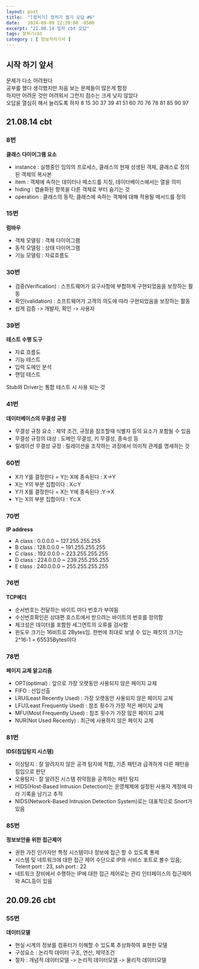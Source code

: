 ```yaml
---
layout: post
title:  "[정처기] 정처기 필기 오답 #6"
date:   2024-09-09 22:20:00 -0500
excerpt: "21.08.14 일자 cbt 오답"
tags: 정처기cbt
category : [ 정보처리기사 ]
---
```


## 시작 하기 앞서
문제가 다소 어려웠다  
공부를 했다 생각했지만 처음 보는 문제들이 많은게 함정  
하지만 어려운 것만 어려워서 그런지 점수는 크게 낮지 않았다  
오답을 열심히 해서 늘리도록 하자
8 15 30 37 39 41 51 60 70 76 78 81 85 90 97

## 21.08.14 cbt

### 8번

**클래스 다이어그램 요소**  
+ instance : 실행중인 임의의 프로세스, 클래스의 현재 성생된 객체, 클래스로 정의된 객체의 복사본
+ item : 객체에 속하는 데이터나 메소드를 지칭, 데이터베이스에서는 열을 의미
+ hiding : 캡슐화된 항목을 다른 객체로 부터 숨기는 것
+ operation : 클래스의 동작; 클래스에 속하는 객체에 대해 적용될 메서드를 정의

### 15번

**럼바우**  
+ 객체 모델링 : 객체 다이어그램
+ 동적 모델링 : 상태 다이어그램
+ 기능 모델링 : 자료흐름도

### 30번

+ 검증(Verification) : 스프트웨어가 요구사항에 부합하게 구현되었음을 보장하는 활동
+ 확인(validation) : 소프트웨어가 고객의 의도에 따라 구현되었음을 보장하는 활동
+ 쉽게 검증 -> 개발자, 확인 -> 사용자

### 39번

**테스트 수행 도구**  
+ 자료 흐름도
+ 기능 테스트
+ 입력 도메인 분석
+ 랜덤 테스트

Stub와 Driver는 통합 테스트 시 사용 되는 것


### 41번

**데이터베이스의 무결성 규정**  
+ 무결성 규정 요소 : 제약 조건, 규정을 참조할때 식별자 등의 요소가 포함될 수 있음
+ 무결성 규정의 대상 : 도메인 무결성, 키 무결성, 종속성 등
+ 릴레이션 무결성 규정 : 릴레이션을 조작하는 과정에서 의미적 관계를 명세하는 것

### 60번

+ X가 Y를 결정한다 = Y는 X에 종속된다 : X→Y
+ X는 Y의 부분 집합이다 : X⊂Y
+ Y가 X를 결정한다 = X는 Y에 종속된다 :Y→X
+ Y는 X의 부분 집합이다 : Y⊂X

### 70번

**IP address**  
+ A class : 0.0.0.0 ~ 127.255.255.255
+ B class : 128.0.0.0 ~ 191.255.255.255
+ C class : 192.0.0.0 ~ 223.255.255.255
+ D class : 224.0.0.0 ~ 239.255.255.255
+ E class : 240.0.0.0 ~ 255.255.255.255

### 76번

**TCP헤더**  
+ 순서번호는 전달하는 바이트 마다 번호가 부여됨
+ 수신번호확인은 상대편 호스트에서 받으려는 바이트의 번호를 정의함
+ 체크섬은 데이터를 포함한 세그먼트의 오류를 검사함
+ 윈도우 크기는 16비트로 2Bytes임. 한번에 최대로 보낼 수 있는 패킷의 크기는 2^16-1 = 65535Bytes이다

### 78번

**페이지 교체 알고리즘**  
+ OPT(optimal) : 앞으로 가장 오랫동안 사용되지 않은 페이지 교체
+ FIFO : 선입선출
+ LRU(Least Recently Used) : 가장 오랫동안 사용되지 않은 페이지 교체
+ LFU(Least Frequently Used) : 참조 횟수가 가장 적은 페이지 교체
+ MFU(Most Frequently Used) : 참조 횟수가 가장 많은 페이지 교체
+ NUR(Not Used Recently) : 최근에 사용하지 않은 페이지 교체

### 81번

**IDS(침입탐지 시스템)**  

+ 이상탐지 : 잘 알려지지 않은 공격 탐지에 적합, 기존 패턴과 급격하게 다른 패턴을 침입으로 판단
+ 오용탐지 : 잘 알려진 시스템 취약점을 공격하는 패턴 탐지
+ HIDS(Host-Based Intrusion Detection)는 운영체제에 설정된 사용자 계정에 따라 기록을 남기고 추적
+ NIDS(Network-Based Intrusion Detection System)로는 대표적으로 Snort가 있음

### 85번

**정보보안을 위한 접근제어**  
+ 권한 가진 인가자만 특정 시스템이나 정보에 접근 할 수 있도록 통제
+ 시스템 및 네트워크에 대한 접근 제어 수단으로 IP와 서비스 포트로 볼수 있음; Telent port : 23, ssh port : 22
+ 네트워크 장비에서 수행하는 IP에 대한 접근 제어로는 관리 인터페이스의 접근제어와 ACL등이 있음


## 20.09.26 cbt

### 55번

**데이터모델**  
+ 현실 시계의 정보를 컴퓨터가 이해할 수 있도록 추상화하여 표현한 모델
+ 구성요소 : 논리적 데이터 구조, 연산, 제약조건
+ 절차 : 개념적 데이터모델 -> 논리적 데이터모델 -> 물리적 데이터모델
